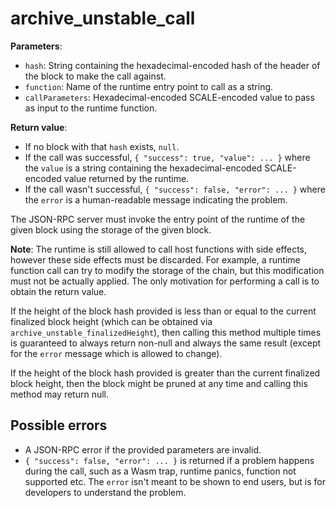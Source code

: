 # archive_unstable_call

**Parameters**:

- `hash`: String containing the hexadecimal-encoded hash of the header of the block to make the call against.
- `function`: Name of the runtime entry point to call as a string.
- `callParameters`: Hexadecimal-encoded SCALE-encoded value to pass as input to the runtime function.

**Return value**:

- If no block with that `hash` exists, `null`.
- If the call was successful, `{ "success": true, "value": ... }` where the `value` is a string containing the hexadecimal-encoded SCALE-encoded value returned by the runtime.
- If the call wasn't successful, `{ "success": false, "error": ... }` where the `error` is a human-readable message indicating the problem.

The JSON-RPC server must invoke the entry point of the runtime of the given block using the storage of the given block.

**Note**: The runtime is still allowed to call host functions with side effects, however these side effects must be discarded. For example, a runtime function call can try to modify the storage of the chain, but this modification must not be actually applied. The only motivation for performing a call is to obtain the return value.

If the height of the block hash provided is less than or equal to the current finalized block height (which can be obtained via `archive_unstable_finalizedHeight`), then calling this method multiple times is guaranteed to always return non-null and always the same result (except for the `error` message which is allowed to change).

If the height of the block hash provided is greater than the current finalized block height, then the block might be pruned at any time and calling this method may return null.

## Possible errors

- A JSON-RPC error if the provided parameters are invalid.
- `{ "success": false, "error": ... }` is returned if a problem happens during the call, such as a Wasm trap, runtime panics, function not supported etc. The `error` isn't meant to be shown to end users, but is for developers to understand the problem.
